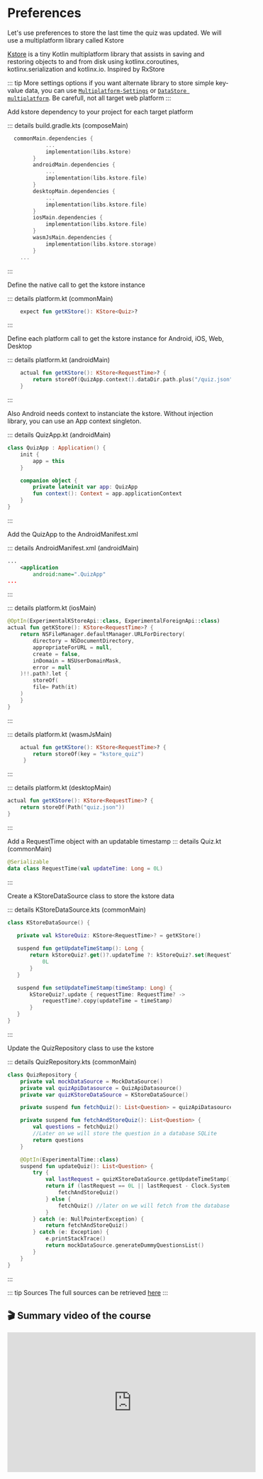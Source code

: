 #  Preferences

Let's use preferences to store the last time the quiz was updated. We will use a multiplatform library called Kstore

[Kstore](https://github.com/xxfast/KStore) is a tiny Kotlin multiplatform library that assists in saving and restoring objects to and from disk using kotlinx.coroutines, kotlinx.serialization and kotlinx.io. Inspired by RxStore

 ::: tip More settings options
 if you want alternate library to store simple key-value data, you can use [`Multiplatform-Settings`](https://github.com/russhwolf/multiplatform-settings) or [`DataStore multiplatform`]('https://developer.android.com/reference/kotlin/androidx/datastore/package-summary.html').
 Be carefull, not all target web platform
 :::


Add kstore dependency to your project for each target platform

 ::: details build.gradle.kts (composeMain) 

``` kotlin
  commonMain.dependencies {
            ...
            implementation(libs.kstore)
        }
        androidMain.dependencies {
            ...
            implementation(libs.kstore.file)
        }
        desktopMain.dependencies {
            ...
            implementation(libs.kstore.file)
        }
        iosMain.dependencies {
            implementation(libs.kstore.file)
        }
        wasmJsMain.dependencies {
            implementation(libs.kstore.storage)
        }
    ...
```
:::


Define the native call to get the kstore instance

 ::: details platform.kt (commonMain) 
``` kotlin
    expect fun getKStore(): KStore<Quiz>?
````
:::

Define each platform call to get the kstore instance for Android, iOS, Web, Desktop

 ::: details platform.kt (androidMain) 
``` kotlin
    actual fun getKStore(): KStore<RequestTime>? {
        return storeOf(QuizApp.context().dataDir.path.plus("/quiz.json").toPath())
    }
```
:::

Also Android needs context to instanciate the kstore. Without injection library, you can use an App context singleton.

 ::: details QuizApp.kt (androidMain) 
``` kotlin
class QuizApp : Application() {
    init {
        app = this
    }

    companion object {
        private lateinit var app: QuizApp
        fun context(): Context = app.applicationContext
    }
} 
```
:::

Add the QuizApp to the AndroidManifest.xml

::: details AndroidManifest.xml (androidMain)
```xml
...
    <application
        android:name=".QuizApp"
...
```
:::

 ::: details platform.kt (iosMain) 
``` kotlin
@OptIn(ExperimentalKStoreApi::class, ExperimentalForeignApi::class)
actual fun getKStore(): KStore<RequestTime>? {
    return NSFileManager.defaultManager.URLForDirectory(
        directory = NSDocumentDirectory,
        appropriateForURL = null,
        create = false,
        inDomain = NSUserDomainMask,
        error = null
    )!!.path?.let {
        storeOf(
        file= Path(it)
    )
    }
}
```
:::

 ::: details platform.kt (wasmJsMain) 
``` kotlin
    actual fun getKStore(): KStore<RequestTime>? {
        return storeOf(key = "kstore_quiz")
     }

```
:::

 ::: details platform.kt (desktopMain) 
``` kotlin
actual fun getKStore(): KStore<RequestTime>? {
    return storeOf(Path("quiz.json"))
}

```
:::

Add a RequestTime object with an updatable timestamp
::: details Quiz.kt (commonMain) 
```kotlin
@Serializable
data class RequestTime(val updateTime: Long = 0L)
```
:::

Create a KStoreDataSource class to store the kstore data

 ::: details KStoreDataSource.kts (commonMain)
 ```kotlin
class KStoreDataSource() {

    private val kStoreQuiz: KStore<RequestTime>? = getKStore()
    
    suspend fun getUpdateTimeStamp(): Long {
        return kStoreQuiz?.get()?.updateTime ?: kStoreQuiz?.set(RequestTime(0L)).let {
            0L
        }
    }

    suspend fun setUpdateTimeStamp(timeStamp: Long) {
        kStoreQuiz?.update { requestTime: RequestTime? ->
            requestTime?.copy(updateTime = timeStamp)
        }
    }
}

 ```
 :::


Update the QuizRepository class to use the kstore

 ::: details QuizRepository.kts (commonMain) 

``` kotlin
class QuizRepository {
    private val mockDataSource = MockDataSource()
    private val quizApiDatasource = QuizApiDatasource()
    private var quizKStoreDataSource = KStoreDataSource()

    private suspend fun fetchQuiz(): List<Question> = quizApiDatasource.getAllQuestions().questions

    private suspend fun fetchAndStoreQuiz(): List<Question> {
        val questions = fetchQuiz()
        //Later on we will store the question in a database SQLite
        return questions
    }

    @OptIn(ExperimentalTime::class)
    suspend fun updateQuiz(): List<Question> {
        try {
            val lastRequest = quizKStoreDataSource.getUpdateTimeStamp()
            return if (lastRequest == 0L || lastRequest - Clock.System.now().epochSeconds > 300000) {
                fetchAndStoreQuiz()
            } else {
                fetchQuiz() //later on we will fetch from the database
            }
        } catch (e: NullPointerException) {
            return fetchAndStoreQuiz()
        } catch (e: Exception) {
            e.printStackTrace()
            return mockDataSource.generateDummyQuestionsList()
        }
    }
}
```
:::

::: tip Sources
The full sources can be retrieved [here](https://github.com/worldline/learning-kotlin-multiplatform/raw/main/docs/src/assets/solutions/6.preferences.zip) 
:::

##  🎬 Summary video of the course

<iframe width="560" height="315" src="https://youtube.com/embed/r-wUqYZgbOo" title="KMP Quiz App overview" frameborder="0" allow="accelerometer; autoplay; clipboard-write; encrypted-media; gyroscope; picture-in-picture" allowfullscreen></iframe>

